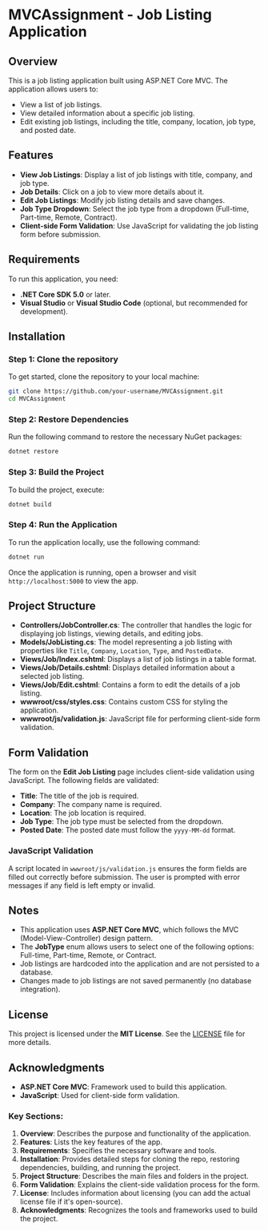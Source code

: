 
# MVCAssignment - Job Listing Application

## Overview
This is a job listing application built using ASP.NET Core MVC. The application allows users to:
- View a list of job listings.
- View detailed information about a specific job listing.
- Edit existing job listings, including the title, company, location, job type, and posted date.

## Features
- **View Job Listings**: Display a list of job listings with title, company, and job type.
- **Job Details**: Click on a job to view more details about it.
- **Edit Job Listings**: Modify job listing details and save changes.
- **Job Type Dropdown**: Select the job type from a dropdown (Full-time, Part-time, Remote, Contract).
- **Client-side Form Validation**: Use JavaScript for validating the job listing form before submission.

## Requirements
To run this application, you need:
- **.NET Core SDK 5.0** or later.
- **Visual Studio** or **Visual Studio Code** (optional, but recommended for development).

## Installation

### Step 1: Clone the repository
To get started, clone the repository to your local machine:
```bash
git clone https://github.com/your-username/MVCAssignment.git
cd MVCAssignment
```

### Step 2: Restore Dependencies
Run the following command to restore the necessary NuGet packages:
```bash
dotnet restore
```

### Step 3: Build the Project
To build the project, execute:
```bash
dotnet build
```

### Step 4: Run the Application
To run the application locally, use the following command:
```bash
dotnet run
```

Once the application is running, open a browser and visit `http://localhost:5000` to view the app.

## Project Structure

- **Controllers/JobController.cs**: The controller that handles the logic for displaying job listings, viewing details, and editing jobs.
- **Models/JobListing.cs**: The model representing a job listing with properties like `Title`, `Company`, `Location`, `Type`, and `PostedDate`.
- **Views/Job/Index.cshtml**: Displays a list of job listings in a table format.
- **Views/Job/Details.cshtml**: Displays detailed information about a selected job listing.
- **Views/Job/Edit.cshtml**: Contains a form to edit the details of a job listing.
- **wwwroot/css/styles.css**: Contains custom CSS for styling the application.
- **wwwroot/js/validation.js**: JavaScript file for performing client-side form validation.

## Form Validation

The form on the **Edit Job Listing** page includes client-side validation using JavaScript. The following fields are validated:

- **Title**: The title of the job is required.
- **Company**: The company name is required.
- **Location**: The job location is required.
- **Job Type**: The job type must be selected from the dropdown.
- **Posted Date**: The posted date must follow the `yyyy-MM-dd` format.

### JavaScript Validation
A script located in `wwwroot/js/validation.js` ensures the form fields are filled out correctly before submission. The user is prompted with error messages if any field is left empty or invalid.

## Notes
- This application uses **ASP.NET Core MVC**, which follows the MVC (Model-View-Controller) design pattern.
- The **JobType** enum allows users to select one of the following options: Full-time, Part-time, Remote, or Contract.
- Job listings are hardcoded into the application and are not persisted to a database.
- Changes made to job listings are not saved permanently (no database integration).

## License
This project is licensed under the **MIT License**. See the [LICENSE](LICENSE) file for more details.

## Acknowledgments
- **ASP.NET Core MVC**: Framework used to build this application.
- **JavaScript**: Used for client-side form validation.


### Key Sections:
1. **Overview**: Describes the purpose and functionality of the application.
2. **Features**: Lists the key features of the app.
3. **Requirements**: Specifies the necessary software and tools.
4. **Installation**: Provides detailed steps for cloning the repo, restoring dependencies, building, and running the project.
5. **Project Structure**: Describes the main files and folders in the project.
6. **Form Validation**: Explains the client-side validation process for the form.
7. **License**: Includes information about licensing (you can add the actual license file if it's open-source).
8. **Acknowledgments**: Recognizes the tools and frameworks used to build the project.
